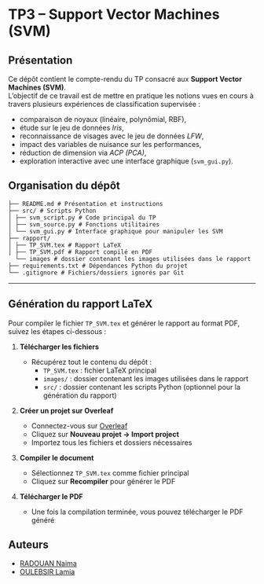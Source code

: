 # TP3 – Support Vector Machines (SVM)

## Présentation
Ce dépôt contient le compte-rendu du TP consacré aux **Support Vector Machines (SVM)**.  
L’objectif de ce travail est de mettre en pratique les notions vues en cours à travers plusieurs expériences de classification supervisée :  
- comparaison de noyaux (linéaire, polynômial, RBF),  
- étude sur le jeu de données *Iris*,  
- reconnaissance de visages avec le jeu de données *LFW*,  
- impact des variables de nuisance sur les performances,  
- réduction de dimension via *ACP (PCA)*,  
- exploration interactive avec une interface graphique (`svm_gui.py`).  




## Organisation du dépôt
```
├── README.md # Présentation et instructions
├── src/ # Scripts Python
│ ├── svm_script.py # Code principal du TP
│ ├── svm_source.py # Fonctions utilitaires
│ └── svm_gui.py # Interface graphique pour manipuler les SVM
├── rapport/
│ ├── TP_SVM.tex # Rapport LaTeX
│ ├── TP_SVM.pdf # Rapport compilé en PDF
  └── images # dossier contenant les images utilisées dans le rapport 
├── requirements.txt # Dépendances Python du projet
└── .gitignore # Fichiers/dossiers ignorés par Git

```
---

## Génération du rapport LaTeX

Pour compiler le fichier `TP_SVM.tex` et générer le rapport au format PDF, suivez les étapes ci-dessous :

1. **Télécharger les fichiers**  
   - Récupérez tout le contenu du dépôt :  
     - `TP_SVM.tex` : fichier LaTeX principal  
     - `images/` : dossier contenant les images utilisées dans le rapport  
     - `src/` : dossier contenant les scripts Python (optionnel pour la génération du rapport)  

2. **Créer un projet sur Overleaf**  
   - Connectez-vous sur [Overleaf](https://www.overleaf.com/)  
   - Cliquez sur **Nouveau projet → Import project**  
   - Importez tous les fichiers et dossiers nécessaires  

3. **Compiler le document**  
   - Sélectionnez `TP_SVM.tex` comme fichier principal  
   - Cliquez sur **Recompiler** pour générer le PDF  

4. **Télécharger le PDF**  
   - Une fois la compilation terminée, vous pouvez télécharger le PDF généré
  



## Auteurs

- [RADOUAN Naima](https://github.com/naimaradouan)  
- [OULEBSIR Lamia ](https://github.com/LamiaOulebsir)


